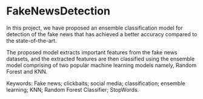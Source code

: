 # FakeNewsDetection

In this project, we have proposed an ensemble classification model for detection of the fake news that has achieved a better accuracy compared to the state-of-the-art. 

The proposed model extracts important features from the fake news datasets, and the extracted features are then classified using the ensemble model comprising of two popular machine learning models namely, Random Forest and KNN.

Keywords: Fake news; clickbaits; social media; classification; ensemble learning; KNN; Random Forest Classifier; StopWords.

